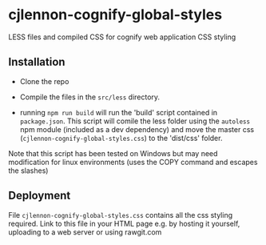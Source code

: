 # cjlennon-cognify-global-styles

LESS files and compiled CSS for cognify web application CSS styling

## Installation

- Clone the repo
- Compile the files in the `src/less` directory.

- running `npm run build` will run the 'build' script contained in `package.json`.  This script will comile the less folder using the `autoless` npm module (included as a dev dependency) and move the master css (`cjlennon-cognify-global-styles.css`) to the 'dist/css' folder.

Note that this script has been tested on Windows but may need modification for linux environments (uses the COPY command and escapes the slashes)

## Deployment

File `cjlennon-cognify-global-styles.css` contains all the css styling required.  Link to this file in your HTML page e.g. by hosting it yourself, uploading to a web server or using rawgit.com


